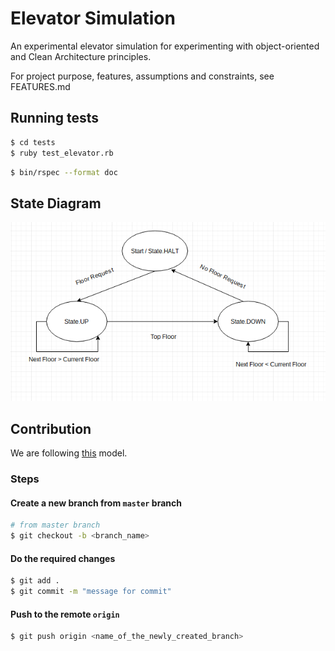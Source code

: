 # Elevator Simulation

An experimental elevator simulation for experimenting with object-oriented and Clean Architecture principles.

For project purpose, features, assumptions and constraints,
	see FEATURES.md

## Running tests

```sh
$ cd tests
$ ruby test_elevator.rb
```

```sh
$ bin/rspec --format doc
```

## State Diagram

![State](images/Elevator-State-Diagram.png)

Contribution
---

We are following [this](http://nvie.com/posts/a-successful-git-branching-model/) model.

### Steps

#### Create a new branch from `master` branch

```sh
# from master branch
$ git checkout -b <branch_name>
```

#### Do the required changes

```sh
$ git add .
$ git commit -m "message for commit"
```

#### Push to the remote `origin`

```sh
$ git push origin <name_of_the_newly_created_branch>
```
